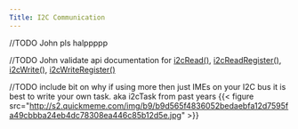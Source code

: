 ```yaml
---
Title: I2C Communication
---
```

//TODO John pls halppppp

//TODO John validate api documentation for [i2cRead()](/api/#i2cRead), [i2cReadRegister()](/api/#i2cReadRegister), [i2cWrite()](/api/#i2cWrite), [i2cWriteRegister()](/api/#i2cWriteRegister)

//TODO include bit on why if using more then just IMEs on your I2C bus it is best to write your own task. aka i2cTask from past years
{{< figure src="http://s2.quickmeme.com/img/b9/b9d565f4836052bedaebfa12d7595fa49cbbba24eb4dc78308ea446c85b12d5e.jpg" >}}
